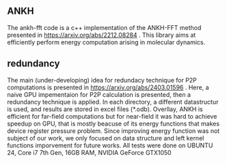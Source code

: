 ## ANKH
The ankh-fft code is a c++ implementation of the ANKH-FFT method presented in https://arxiv.org/abs/2212.08284 . This library aims at efficiently perform energy computation arising in molecular dynamics.


## redundancy
The main (under-developing) idea for redundacy technique for P2P computations is presented in https://arxiv.org/abs/2403.01596 . Here, a naive GPU impementaion for P2P calculation is presented, then a redundancy technique is applied. In each directory, a different datastructur is used, and results are stored in excel files (*.odb). 
Overllay, ANKH is efficient for far-field computations but for near-field it was hard to achieve speedup on GPU, that is mostly beacuse of its energy functions that makes device register pressure problem. Since improving energy function was not subject of our work, we only focused on data structure and left kernel functions imporvement for future works.
All tests were done on UBUNTU 24, Core i7 7th Gen, 16GB RAM, NVIDIA GeForce GTX1050

